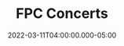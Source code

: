 ---
title: "FPC Concerts"
date: 2022-03-11T04:00:00.000-05:00
place: Myrtle Beach, SC
link: 
draft: yes
type: 'event'
---